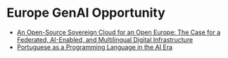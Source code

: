 # Europe GenAI Opportunity

- [An Open-Source Sovereign Cloud for an Open Europe: The Case for a Federated, AI-Enabled, and Multilingual Digital Infrastructure](../2025/02/24/an-open-source-sovereign-cloud-for-an-open-europe.md)
- [Portuguese as a Programming Language in the AI Era](../2025/02/11/portuguese-as-a-programming-language-in-the-AI-Era.md)